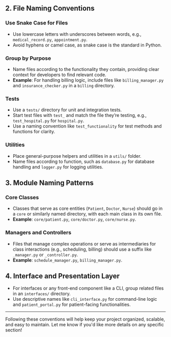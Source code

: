 ## 2. File Naming Conventions

### Use Snake Case for Files

- Use lowercase letters with underscores between words, e.g., `medical_record.py`, `appointment.py`.
- Avoid hyphens or camel case, as snake case is the standard in Python.

### Group by Purpose

- Name files according to the functionality they contain, providing clear context for developers to find relevant code.
- **Example**: For handling billing logic, include files like `billing_manager.py` and `insurance_checker.py` in a `billing` directory.

### Tests

- Use a `tests/` directory for unit and integration tests.
- Start test files with `test_` and match the file they’re testing, e.g., `test_hospital.py` for `hospital.py`.
- Use a naming convention like `test_functionality` for test methods and functions for clarity.

### Utilities

- Place general-purpose helpers and utilities in a `utils/` folder.
- Name files according to function, such as `database.py` for database handling and `logger.py` for logging utilities.

## 3. Module Naming Patterns

### Core Classes

- Classes that serve as core entities (`Patient`, `Doctor`, `Nurse`) should go in a `core` or similarly named directory, with each main class in its own file.
- **Example**: `core/patient.py`, `core/doctor.py`, `core/nurse.py`.

### Managers and Controllers

- Files that manage complex operations or serve as intermediaries for class interactions (e.g., scheduling, billing) should use a suffix like `_manager.py` or `_controller.py`.
- **Example**: `schedule_manager.py`, `billing_manager.py`.

## 4. Interface and Presentation Layer

- For interfaces or any front-end component like a CLI, group related files in an `interfaces/` directory.
- Use descriptive names like `cli_interface.py` for command-line logic and `patient_portal.py` for patient-facing functionalities.

---

Following these conventions will help keep your project organized, scalable, and easy to maintain. Let me know if you'd like more details on any specific section!
